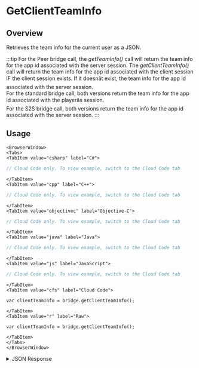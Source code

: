 # GetClientTeamInfo
## Overview
Retrieves the team info for the current user as a JSON.

:::tip
For the Peer bridge call, the <em>getTeamInfo()</em> call will return the team info for the app id associated with the server session. The <em>getClientTeamInfo()</em> call will return the team info for the app id associated with the client session IF the client session exists. If it doesnât exist, the team info for the app id associated with the server session.<br />
For the standard bridge call, both versions return the team info for the app id associated with the playerâs session.<br />
For the S2S bridge call, both versions return the team info for the app id associated with the server session.
:::

## Usage

```mdx-code-block
<BrowserWindow>
<Tabs>
<TabItem value="csharp" label="C#">
```

```csharp
// Cloud Code only. To view example, switch to the Cloud Code tab
```

```mdx-code-block
</TabItem>
<TabItem value="cpp" label="C++">
```

```cpp
// Cloud Code only. To view example, switch to the Cloud Code tab
```

```mdx-code-block
</TabItem>
<TabItem value="objectivec" label="Objective-C">
```

```objectivec
// Cloud Code only. To view example, switch to the Cloud Code tab
```

```mdx-code-block
</TabItem>
<TabItem value="java" label="Java">
```

```java
// Cloud Code only. To view example, switch to the Cloud Code tab
```

```mdx-code-block
</TabItem>
<TabItem value="js" label="JavaScript">
```

```javascript
// Cloud Code only. To view example, switch to the Cloud Code tab
```

```mdx-code-block
</TabItem>
<TabItem value="cfs" label="Cloud Code">
```

```cfscript
var clientTeamInfo = bridge.getClientTeamInfo();
```

```mdx-code-block
</TabItem>
<TabItem value="r" label="Raw">
```

```cfscript
var clientTeamInfo = bridge.getClientTeamInfo();
```

```mdx-code-block
</TabItem>
</Tabs>
</BrowserWindow>
```

<details>
<summary>JSON Response</summary>

```json
{
  "teamName": "deployteam",
  "teamId": "b35d984b-7c88-4a00-a632-49c207053dab"
}
```
</details>

